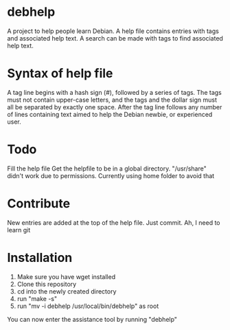  # debhelp

A project to help people learn Debian. A help file contains entries with tags and associated help text. A search can be made with tags to find associated help text.

 # Syntax of help file

A tag line begins with a hash sign (#), followed by a series of tags. The tags must not contain upper-case letters, and the tags and the dollar sign must all be separated by exactly one space. After the tag line follows any number of lines containing text aimed to help the Debian newbie, or experienced user.

 # Todo

Fill the help file
Get the helpfile to be in a global directory. "/usr/share" didn't work due to permissions. Currently using home folder to avoid that

 # Contribute

New entries are added at the top of the help file. Just commit. Ah, I need to learn git

 # Installation

1. Make sure you have wget installed
2. Clone this repository
3. cd into the newly created directory
4. run "make -s"
5. run "mv -i debhelp /usr/local/bin/debhelp" as root

You can now enter the assistance tool by running "debhelp"

